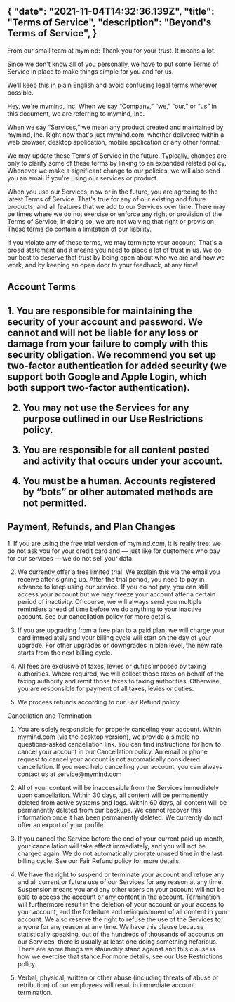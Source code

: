 {
  "date": "2021-11-04T14:32:36.139Z",
  "title": "Terms of Service",
  "description": "Beyond's Terms of Service",
}
---

From our small team at mymind: Thank you for your trust. It means a lot.

Since we don't know all of you personally, we have to put some Terms of Service in place to make things simple for you and for us.

We’ll keep this in plain English and avoid confusing legal terms wherever possible.

Hey, we're mymind, Inc.
When we say “Company,” “we,” “our,” or “us” in this document, we are referring to mymind, Inc.

When we say “Services,” we mean any product created and maintained by mymind, Inc. Right now that's just mymind.com, whether delivered within a web browser, desktop application, mobile application or any other format.

We may update these Terms of Service in the future. Typically, changes are only to clarify some of these terms by linking to an expanded related policy. Whenever we make a significant change to our policies, we will also send you an email if you're using our services or product.

When you use our Services, now or in the future, you are agreeing to the latest Terms of Service. That's true for any of our existing and future products, and all features that we add to our Services over time. There may be times where we do not exercise or enforce any right or provision of the Terms of Service; in doing so, we are not waiving that right or provision. These terms do contain a limitation of our liability.

If you violate any of these terms, we may terminate your account. That's a broad statement and it means you need to place a lot of trust in us. We do our best to deserve that trust by being open about who we are and how we work, and by keeping an open door to your feedback, at any time!

<h2>Account Terms<h2>
1. You are responsible for maintaining the security of your account and password. We cannot and will not be liable for any loss or damage from your failure to comply with this security obligation. We recommend you set up two-factor authentication for added security (we support both Google and Apple Login, which both support two-factor authentication).

2. You may not use the Services for any purpose outlined in our Use Restrictions policy.

3. You are responsible for all content posted and activity that occurs under your account.

4. You must be a human. Accounts registered by “bots” or other automated methods are not permitted.


<h2>Payment, Refunds, and Plan Changes</h2>
1. If you are using the free trial version of mymind.com, it is really free: we do not ask you for your credit card and — just like for customers who pay for our services — we do not sell your data.

2. We currently offer a free limited trial. We explain this via the email you receive after signing up. After the trial period, you need to pay in advance to keep using our service. If you do not pay, you can still access your account but we may freeze your account after a certain period of inactivity. Of course, we will always send you multiple reminders ahead of time before we do anything to your inactive account. See our cancellation policy for more details.

3. If you are upgrading from a free plan to a paid plan, we will charge your card immediately and your billing cycle will start on the day of your upgrade. For other upgrades or downgrades in plan level, the new rate starts from the next billing cycle.

4. All fees are exclusive of taxes, levies or duties imposed by taxing authorities. Where required, we will collect those taxes on behalf of the taxing authority and remit those taxes to taxing authorities. Otherwise, you are responsible for payment of all taxes, levies or duties.

5. We process refunds according to our Fair Refund policy.


Cancellation and Termination
1. You are solely responsible for properly canceling your account. Within mymind.com (via the desktop version), we provide a simple no-questions-asked cancellation link. You can find instructions for how to cancel your account in our Cancellation policy. An email or phone request to cancel your account is not automatically considered cancellation. If you need help cancelling your account, you can always contact us at service@mymind.com

 2. All of your content will be inaccessible from the Services immediately upon cancellation. Within 30 days, all content will be permanently deleted from active systems and logs. Within 60 days, all content will be permanently deleted from our backups. We cannot recover this information once it has been permanently deleted. We currently do not offer an export of your profile.

3. If you cancel the Service before the end of your current paid up month, your cancellation will take effect immediately, and you will not be charged again. We do not automatically prorate unused time in the last billing cycle. See our Fair Refund policy for more details.

4. We have the right to suspend or terminate your account and refuse any and all current or future use of our Services for any reason at any time. Suspension means you and any other users on your account will not be able to access the account or any content in the account. Termination will furthermore result in the deletion of your account or your access to your account, and the forfeiture and relinquishment of all content in your account. We also reserve the right to refuse the use of the Services to anyone for any reason at any time. We have this clause because statistically speaking, out of the hundreds of thousands of accounts on our Services, there is usually at least one doing something nefarious. There are some things we staunchly stand against and this clause is how we exercise that stance.For more details, see our Use Restrictions policy.

5. Verbal, physical, written or other abuse (including threats of abuse or retribution) of our employees will result in immediate account termination.
